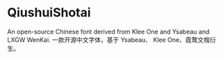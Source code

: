 # QiushuiShotai
An open-source Chinese font derived from Klee One and Ysabeau and LXGW WenKai. 一款开源中文字体，基于 Ysabeau、 Klee One、霞鹜文楷衍生。
